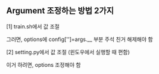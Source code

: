 ## Argument 조정하는 방법 2가지

[1] train.sh에서 값 조절

그러면, options에 
config['']=args.__ 
부분 주석 친거 해제해야 함

[2] setting.py에서 값 조절 (윈도우에서 실행할 때 편함)

이거 하려면, options 조정해야 함